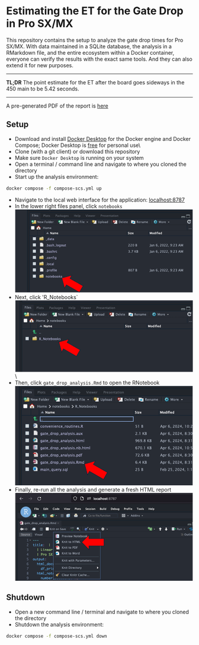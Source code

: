 # Estimating the ET for the Gate Drop in Pro SX/MX

This repository contains the setup to analyze the gate drop times for Pro SX/MX. With data maintained in a SQLite database, the analysis in a RMarkdown file, and the entire ecosystem within a Docker container, everyone can verify the results with the exact same tools. And they can also extend it for new purposes.

------------------------------------------------------------------------

**TL;DR** The point estimate for the ET after the board goes sideways in the 450 main to be 5.42 seconds.

------------------------------------------------------------------------

A pre-generated PDF of the report is [here](./notebooks/R_Notebooks/gate_drop_analysis.pdf)

## Setup

-   Download and install [Docker Desktop](https://www.docker.com/products/docker-desktop/) for the Docker engine and Docker Compose; Docker Desktop is [free](https://www.docker.com/pricing/) for personal use\
-   Clone (with a git client) or download this repository
-   Make sure `Docker Desktop` is running on your system
-   Open a terminal / command line and navigate to where you cloned the directory
-   Start up the analysis environment:

``` zsh
docker compose -f compose-scs.yml up
```

-   Navigate to the local web interface for the application: [localhost:8787](http://localhost:8787)
-   In the lower right files panel, click `notebooks` ![fig1](./images/notebooks_ref.png)
-   Next, click 'R_Notebooks\` ![fig2](./images/R_Notebooks_ref.png)\
-   Then, click `gate_drop_analysis.Rmd` to open the RNotebook ![fig3](./images/rmd_ref.png)
-   Finally, re-run all the analysis and generate a fresh HTML report ![fig4](./images/knit_html.png)

## Shutdown

-   Open a new command line / terminal and navigate to where you cloned the directory
-   Shutdown the analysis environment:

``` zsh
docker compose -f compose-scs.yml down 
```
